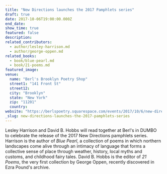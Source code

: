 ```yaml
---
title: "New Directions launches the 2017 Pamphlets series"
draft: true
date: 2017-10-06T19:00:00.000Z
end_date:
show_time: true
featured: false
description:
related_contributors:
  - author/lesley-harrison.md
  - author/george-oppen.md
related_books:
  - book/blue-pearl.md
  - book/21-poems.md
featured_image:
venue:
  name: "Berl's Brooklyn Poetry Shop"
  street1: "141 Front St"
  street12:
  city: "Brooklyn"
  state: "New York"
  zip: "11201"
  country:
website: "https://berlspoetry.squarespace.com/events/2017/10/6/new-directions-launches-the-2017-pamphlets-series-with-lesley-harrison-david-b-hobbs-editor-of-george-oppens-21-poems"
_slug: new-directions-launches-the-2017-pamphlets-series
---
```


Lesley Harrison and David B. Hobbs will read together at Berl's in DUMBO to celebrate the release of the 2017 New Directions pamphlets series. Harrison is the author of _Blue Pearl_, a collection of poems in which northern landscapes come alive through an intimacy of language that forms a collective sense of place through weather, history, local myths and customs, and childhood fairy tales. David B. Hobbs is the editor of _21 Poems_, the very first collection by George Oppen, recently discovered in Ezra Pound's archive.
